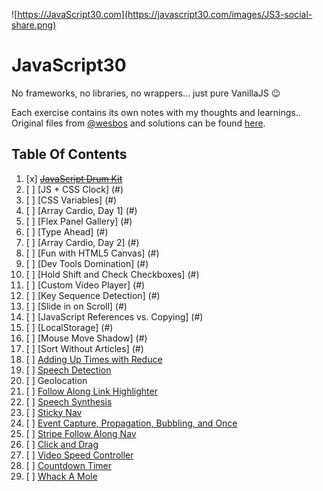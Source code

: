![https://JavaScript30.com](https://javascript30.com/images/JS3-social-share.png)

# JavaScript30

No frameworks, no libraries, no wrappers... just pure VanillaJS :wink:

Each exercise contains its own notes with my thoughts and learnings..
Original files from [@wesbos](https://twitter.com/wesbos) and solutions can be found [here](https://github.com/wesbos/JavaScript30).

## Table Of Contents

1.  [x] ~~[JavaScript Drum Kit](./01%20-%20Javascript%20Drum%20Kit/)~~
2.  [ ] [JS + CSS Clock] (#)
3.  [ ] [CSS Variables] (#)
4.  [ ] [Array Cardio, Day 1] (#)
5.  [ ] [Flex Panel Gallery] (#)
6.  [ ] [Type Ahead] (#)
7.  [ ] [Array Cardio, Day 2] (#)
8.  [ ] [Fun with HTML5 Canvas] (#)
9.  [ ] [Dev Tools Domination] (#)
10. [ ] [Hold Shift and Check Checkboxes] (#)
11. [ ] [Custom Video Player] (#)
12. [ ] [Key Sequence Detection] (#)
13. [ ] [Slide in on Scroll] (#)
14. [ ] [JavaScript References vs. Copying] (#)
15. [ ] [LocalStorage] (#)
16. [ ] [Mouse Move Shadow] (#)
17. [ ] [Sort Without Articles] (#)
18. [ ] [Adding Up Times with Reduce]()
19. [ ] [Speech Detection]()
20. [ ] Geolocation
21. [ ] [Follow Along Link Highlighter]()
22. [ ] [Speech Synthesis]()
23. [ ] [Sticky Nav]()
24. [ ] [Event Capture, Propagation, Bubbling, and Once]()
25. [ ] [Stripe Follow Along Nav]()
26. [ ] [Click and Drag]()
27. [ ] [Video Speed Controller]()
28. [ ] [Countdown Timer]()
29. [ ] [Whack A Mole]()
